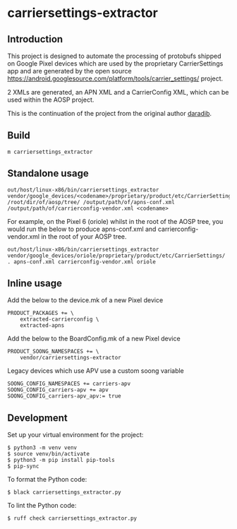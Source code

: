 # carriersettings-extractor

## Introduction

This project is designed to automate the processing of protobufs shipped on Google Pixel
devices which are used by the proprietary CarrierSettings app and are generated by the
open source https://android.googlesource.com/platform/tools/carrier_settings/ project.

2 XMLs are generated, an APN XML and a CarrierConfig XML, which can be used within the AOSP
project.

This is the continuation of the project from the original author [daradib](https://github.com/daradib/).

## Build

```
m carriersettings_extractor
```


## Standalone usage

```
out/host/linux-x86/bin/carriersettings_extractor vendor/google_devices/<codename>/proprietary/product/etc/CarrierSettings/ /root/dir/of/aosp/tree/ /output/path/of/apns-conf.xml /output/path/of/carrierconfig-vendor.xml <codename>
```

For example, on the Pixel 6 (oriole) whilst in the root of the AOSP tree, you would run the below to produce apns-conf.xml and carrierconfig-vendor.xml in the root of your AOSP tree.

```
out/host/linux-x86/bin/carriersettings_extractor vendor/google_devices/oriole/proprietary/product/etc/CarrierSettings/ . apns-conf.xml carrierconfig-vendor.xml oriole
```

## Inline usage

Add the below to the device.mk of a new Pixel device

```
PRODUCT_PACKAGES += \
    extracted-carrierconfig \
    extracted-apns
```

Add the below to the BoardConfig.mk of a new Pixel device

```
PRODUCT_SOONG_NAMESPACES += \
	vendor/carriersettings-extractor
```

Legacy devices which use APV use a custom soong variable

```
SOONG_CONFIG_NAMESPACES += carriers-apv
SOONG_CONFIG_carriers-apv += apv
SOONG_CONFIG_carriers-apv_apv:= true
```

## Development

Set up your virtual environment for the project:

```
$ python3 -m venv venv
$ source venv/bin/activate
$ python3 -m pip install pip-tools
$ pip-sync
```

To format the Python code:

```
$ black carriersettings_extractor.py
```

To lint the Python code:

```
$ ruff check carriersettings_extractor.py
```
